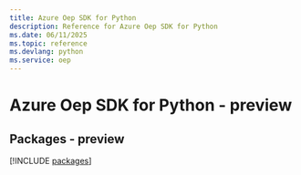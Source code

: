 ```yaml
---
title: Azure Oep SDK for Python
description: Reference for Azure Oep SDK for Python
ms.date: 06/11/2025
ms.topic: reference
ms.devlang: python
ms.service: oep
---
```

# Azure Oep SDK for Python - preview
## Packages - preview
[!INCLUDE [packages](oep-index.md)]